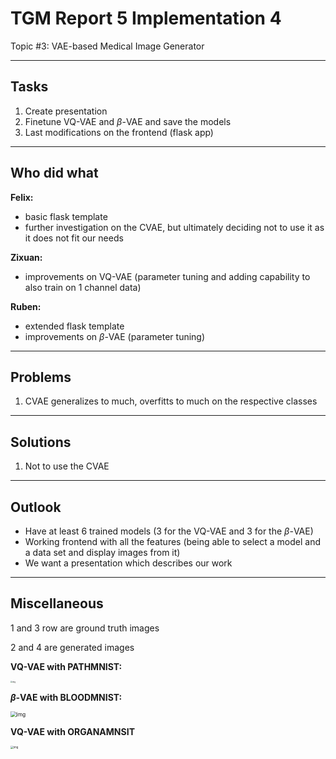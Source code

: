 # TGM Report 5 Implementation 4

Topic #3: VAE-based Medical Image Generator

---

## Tasks
1. Create presentation
2. Finetune VQ-VAE and $\beta$-VAE and save the models
3. Last modifications on the frontend (flask app) 

---

## Who did what

**Felix:**
- basic flask template
- further investigation on the CVAE, but ultimately deciding not to use it as it does not fit our needs

**Zixuan:**
- improvements on VQ-VAE (parameter tuning and adding capability to also train on 1 channel data)

**Ruben:**

- extended flask template
- improvements on $\beta$-VAE (parameter tuning)

---

## Problems

1. CVAE generalizes to much, overfitts to much on the respective classes

---

## Solutions

1. Not to use the CVAE

---

## Outlook

- Have at least 6 trained models (3 for the VQ-VAE and 3 for the $\beta$-VAE)
- Working frontend with all the features (being able to select a model and a data set and display images from it)
- We want a presentation which describes our work

---

## Miscellaneous

1 and 3 row are ground truth images

2 and 4 are generated images

**VQ-VAE with PATHMNIST:**

<img src="https://cdn.discordapp.com/attachments/969293709063626845/990521037710045214/unknown.png" alt="img" style="zoom:20%;" />

**$\beta$-VAE with BLOODMNIST:**

<img src="https://cdn.discordapp.com/attachments/969293709063626845/992009746527830066/unknown.png" alt="img" style="zoom:60%;" />

**VQ-VAE with ORGANAMNSIT**

<img src="https://cdn.discordapp.com/attachments/969293709063626845/993067632016244796/unknown.png" alt="img" style="zoom:31%;" />
